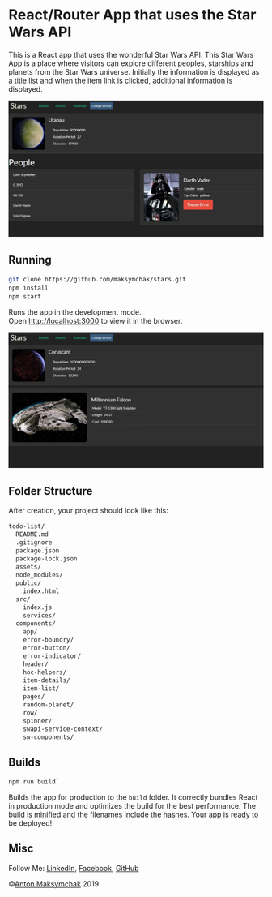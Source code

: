 
# React/Router App that uses the Star Wars API

This is a React app that uses the wonderful Star Wars API. This Star Wars App is a place where visitors can explore different peoples, starships and planets from the Star Wars universe. Initially the information is displayed as a title list and when the item link is clicked, additional information is displayed.

![Star Wars API ](assets/readme_1.png)


## Running
```bash
git clone https://github.com/maksymchak/stars.git
npm install
npm start
```
Runs the app in the development mode.  
Open [http://localhost:3000](http://localhost:3000/) to view it in the browser.

![Star Wars API ](assets/readme_2.png)

## Folder Structure
After creation, your project should look like this:
```
todo-list/
  README.md
  .gitignore
  package.json
  package-lock.json
  assets/
  node_modules/
  public/
    index.html
  src/
    index.js
    services/
  components/
    app/
    error-boundry/
    error-button/
    error-indicator/
    header/
    hoc-helpers/
    item-details/
    item-list/
    pages/
    random-planet/
    row/
    spinner/
    swapi-service-context/
    sw-components/
```
## Builds
```bash
npm run build`
```
Builds the app for production to the `build` folder.
It correctly bundles React in production mode and optimizes the build for the best performance.
The build is minified and the filenames include the hashes.
Your app is ready to be deployed!

## Misc
Follow Me: [LinkedIn](https://www.linkedin.com/in/anton-maksymchak/), [Facebook](https://www.facebook.com/Anton.Maksymchak), [GitHub](https://github.com/maksymchak)                                                                                                                                                                                         
                                                                
©[Anton Maksymchak](https://github.com/maksymchak) 2019
